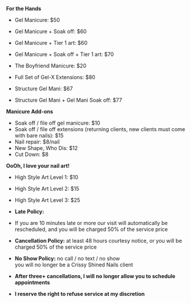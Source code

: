 **For the Hands**

* Gel Manicure: $50
* Gel Manicure \+ Soak off: $60
* Gel Manicure \+ Tier 1 art: $60
* Gel Manicure \+ Soak off \+ Tier 1 art: $70
* The Boyfriend Manicure: $20

* Full Set of Gel-X Extensions: $80
* Structure Gel Mani: $67
* Structure Gel Mani + Gel Mani Soak off: $77

**Manicure Add-ons**
* Soak off / file off gel manicure: $10
* Soak off / file off extensions (returning clients, new clients must come with bare nails): $15
* Nail repair: $8/nail
* New Shape, Who Dis: $12
* Cut Down: $8

**OoOh, I love your nail art!**

* High Style Art Level 1: $10
* High Style Art Level 2: $15
* High Style Art Level 3: $25

* **Late Policy:**
* If you are 10 minutes late or more our visit will automatically be rescheduled, and you will be charged 50% of the service price
* **Cancellation Policy:** at least 48 hours courtesy notice, or you will be charged 50% of the service price
* **No Show Policy:** no call / no text / no show<br/>you will no longer be a Crissy Shined Nails client
* **After three+ cancellations, I will no longer allow you to schedule appointments**
* **I reserve the right to refuse service at my discretion**
